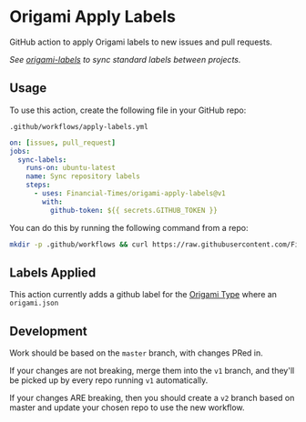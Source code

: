 
# Origami Apply Labels

GitHub action to apply Origami labels to new issues and pull requests.

_See [origami-labels](https://github.com/Financial-Times/origami-labels) to sync standard labels between projects._

## Usage

To use this action, create the following file in your GitHub repo:

```
.github/workflows/apply-labels.yml
```

```yml
on: [issues, pull_request]
jobs:
  sync-labels:
    runs-on: ubuntu-latest
    name: Sync repository labels
    steps:
      - uses: Financial-Times/origami-apply-labels@v1
        with:
          github-token: ${{ secrets.GITHUB_TOKEN }}
```

You can do this by running the following command from a repo:

```bash
mkdir -p .github/workflows && curl https://raw.githubusercontent.com/Financial-Times/origami-apply-labels/v1/example.yml --output .github/workflows/apply-labels.yml
```

## Labels Applied

This action currently adds a github label for the [Origami Type](https://origami.ft.com/spec/v1/manifest/#origamitype) where an `origami.json`

## Development

Work should be based on the `master` branch, with changes PRed in.

If your changes are not breaking, merge them into the `v1` branch, and they'll be picked up by every repo running `v1` automatically.

If your changes ARE breaking, then you should create a `v2` branch based on master and update your chosen repo to use the new workflow.

